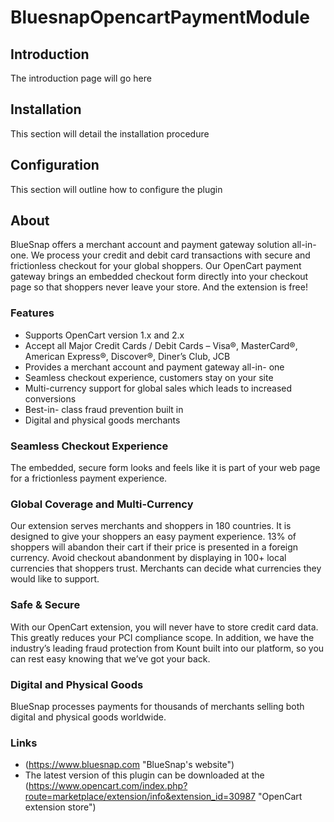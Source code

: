 # BluesnapOpencartPaymentModule

## Introduction
The introduction page will go here

## Installation
This section will detail the installation procedure

## Configuration 
This section will outline how to configure the plugin

## About
BlueSnap offers a merchant account and payment gateway solution all-in- one. We process your credit and debit card transactions with secure and frictionless checkout for your global shoppers. Our OpenCart payment gateway brings an embedded checkout form directly into your checkout page so that shoppers never leave your store. And the extension is free!

### Features
* Supports OpenCart version 1.x and 2.x
* Accept all Major Credit Cards / Debit Cards – Visa®, MasterCard®, American Express®, Discover®, Diner’s Club, JCB
* Provides a merchant account and payment gateway all-in- one
* Seamless checkout experience, customers stay on your site
* Multi-currency support for global sales which leads to increased conversions
* Best-in- class fraud prevention built in
* Digital and physical goods merchants

### Seamless Checkout Experience
The embedded, secure form looks and feels like it is part of your web page for a frictionless payment experience.

### Global Coverage and Multi-Currency
Our extension serves merchants and shoppers in 180 countries. It is designed to give your shoppers an easy payment experience. 13% of shoppers will abandon their cart if their price is presented in a foreign currency. Avoid checkout abandonment by displaying in 100+ local currencies that shoppers trust. Merchants can decide what currencies they would like to support.

### Safe &amp; Secure
With our OpenCart extension, you will never have to store credit card data. This greatly reduces your PCI compliance scope. In addition, we have the industry’s leading fraud protection from Kount built into our platform, so you can rest easy knowing that we’ve got your back.

### Digital and Physical Goods
BlueSnap processes payments for thousands of merchants selling both digital and physical goods worldwide.

### Links
* (https://www.bluesnap.com "BlueSnap's website")
* The latest version of this plugin can be downloaded at the (https://www.opencart.com/index.php?route=marketplace/extension/info&extension_id=30987 "OpenCart extension store")
